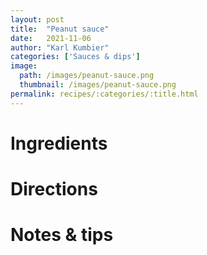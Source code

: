 ```yaml
---
layout: post
title:  "Peanut sauce"
date:   2021-11-06
author: "Karl Kumbier"
categories: ['Sauces & dips']
image:
  path: /images/peanut-sauce.png
  thumbnail: /images/peanut-sauce.png
permalink: recipes/:categories/:title.html
---
```


# Ingredients

# Directions

# Notes & tips
